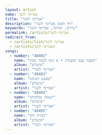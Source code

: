 ```yaml
---
layout: artist
name: אברימי לונגר
title: "אברימי לונגר"
description: "דף האמן אברימי לונגר"
keywords: "שירים, מוזיקה, אברימי לונגר"
permalink: /artists/אברימי-לונגר
redirect_from:
  - /artists/list/אברימי לונגר
  - /artists/אברימי-לונגר/
songs:
  - number: "48402"
    name: "הַשַּׁבָּת נֹעַם הַנְּשָׁמוֹת • א ניגון לכבוד שבת"
    album: "סינגלים"
    artist: "אברימי לונגר"
  - number: "48403"
    name: "טאטע השיבנו"
    album: "סינגלים"
    artist: "אברימי לונגר"
  - number: "48404"
    name: "ישמחו במלכותך"
    album: "סינגלים"
    artist: "אברימי לונגר"
  - number: "48405"
    name: "מנורת זהב"
    album: "סינגלים"
    artist: "אברימי לונגר"
---
```

